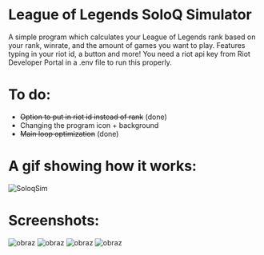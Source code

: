 # League of Legends SoloQ Simulator
A simple program which calculates your League of Legends rank based on your rank, winrate, and the amount of games you want to play. Features typing in your riot id, a button and more! You need a riot api key from Riot Developer Portal in a .env file to run this properly.

# To do:
- ~~Option to put in riot id instead of rank~~ (done)
- Changing the program icon + background
- ~~Main loop optimization~~ (done)


# A gif showing how it works:

![SoloqSim](https://github.com/Manhatai/LeagueOfLegends_SoloQ_Simulator/assets/131269530/ce4405e6-f2ee-4bcf-90f7-83f0ceefb0f6)

# Screenshots:

![obraz](https://github.com/Manhatai/SoloqSimVisualInterfaceWIP/assets/131269530/ee88bdd8-94cb-4f65-9e8d-0f6d88f88f74)
![obraz](https://github.com/Manhatai/SoloqSimVisualInterfaceWIP/assets/131269530/897e47d3-9783-48cd-a636-4167281871ce)
![obraz](https://github.com/Manhatai/SoloqSimVisualInterfaceWIP/assets/131269530/a8fc410a-00a7-4169-af2c-fc07c4ce80d0)
![obraz](https://github.com/Manhatai/SoloqSimVisualInterfaceWIP/assets/131269530/062ca411-8046-456b-ac96-a90edeaad360)



